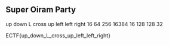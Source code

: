 ## Super Oiram Party

up down L cross up left left right
16 64 256 16384 16 128 128 32

ECTF{up_down_L_cross_up_left_left_right}
